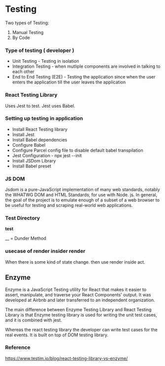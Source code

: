 # Testing

Two types of Testing:

1. Manual Testing
2. By Code

### Type of testing ( developer )

- Unit Testing - Testing in isolation 
- Integration Testing - when mutliple components are involved in talking to each other
- End to End Testing (E2E) - Testing the application since when the user enters the application till the user leaves the application

### React Testing Library 

Uses Jest to test. Jest uses Babel. 

### Setting up testing in application 

- Install React Testing library
- Install Jest 
- Install Babel dependencies
- Configure Babel
- Configure Parcel config file to disable default babel transpilation
- Jest Configuration - npx jest --init
- Install JSDom Library
- Install Babel preset


### JS DOM 

Jsdom is a pure-JavaScript implementation of many web standards, notably the WHATWG DOM and HTML Standards, for use with Node. js. In general, the goal of the project is to emulate enough of a subset of a web browser to be useful for testing and scraping real-world web applications.


### Test Directory 

__test__ 

__ = Dunder Method



### usecase of render insider render

When there is some kind of state change. then use render inside act.


## Enzyme 

Enzyme is a JavaScript Testing utility for React that makes it easier to assert, manipulate, and traverse your React Components' output. It was developed at Airbnb and later transferred to an independent organization.

The main difference between Enzyme Testing Library and React Testing Library is that Enzyme testing library is used for writing the unit test cases, and it is combined with jest. 

Whereas the react testing library the developer can write test cases for the real events. It is built on top of DOM testing library. 

### Reference 

https://www.testim.io/blog/react-testing-library-vs-enzyme/